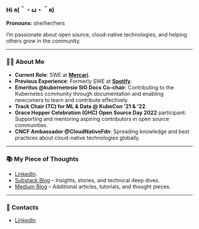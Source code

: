 ### Hi ฅ(＾・ω・＾ฅ)

**Pronouns:** she/her/hers

I’m passionate about open source, cloud-native technologies, and helping others grow in the community.

---

### 👩‍💻 About Me

- **Current Role**: SWE at **[Mercari](https://about.mercari.com/en/)**.
- **Previous Experience**: Formerly SWE at **[Spotify](https://www.spotify.com/)**.
- **Emeritus @kubernetesio SIG Docs Co-chair**: Contributing to the Kubernetes community through documentation and enabling newcomers to learn and contribute effectively.
- **Track Chair (TC) for ML & Data @ KubeCon '21 & '22**.
- **Grace Hopper Celebration (GHC) Open Source Day 2022** participant: Supporting and mentoring aspiring contributors in open source communities.
- **CNCF Ambassador @CloudNativeFdn**: Spreading knowledge and best practices about cloud-native technologies globally.

---

### 📚 My Piece of Thoughts

- [LinkedIn](https://www.linkedin.com/in/irvifa/).
- [Substack Blog](https://irvifa.substack.com/) – Insights, stories, and technical deep dives.
- [Medium Blog](https://irvifa.medium.com/) – Additional articles, tutorials, and thought pieces.

---

### 💬 Contacts

- [LinkedIn](https://www.linkedin.com/in/irvifa/)
